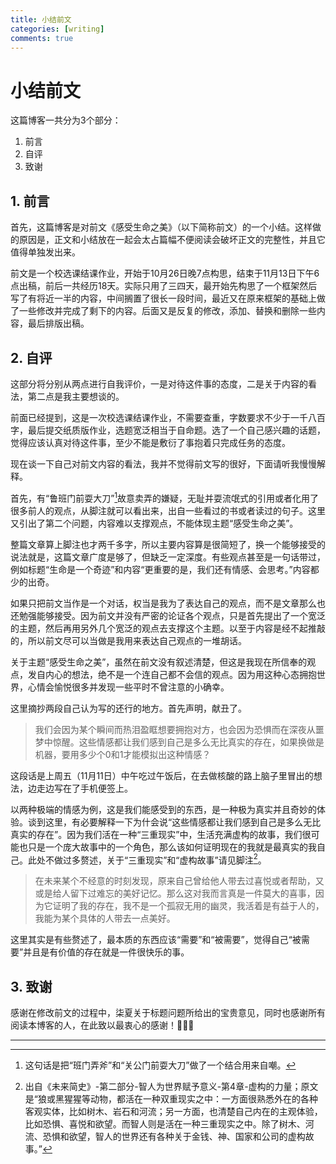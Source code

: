 ```yaml
---
title: 小结前文
categories: [writing]
comments: true
---
```


# 小结前文

这篇博客一共分为3个部分：

1. 前言
2. 自评
3. 致谢

## 1. 前言

首先，这篇博客是对前文《感受生命之美》（以下简称前文）的一个小结。这样做的原因是，正文和小结放在一起会太占篇幅不便阅读会破坏正文的完整性，并且它值得单独发出来。

前文是一个校选课结课作业，开始于10月26日晚7点构思，结束于11月13日下午6点出稿，前后一共经历18天。实际只用了三四天，最开始先构思了一个框架然后写了有将近一半的内容，中间搁置了很长一段时间，最近又在原来框架的基础上做了一些修改并完成了剩下的内容。后面又是反复的修改，添加、替换和删除一些内容，最后排版出稿。

## 2. 自评

这部分将分别从两点进行自我评价，一是对待这件事的态度，二是关于内容的看法，第二点是我主要想谈的。

前面已经提到，这是一次校选课结课作业，不需要查重，字数要求不少于一千八百字，最后提交纸质版作业，选题宽泛相当于自命题。选了一个自己感兴趣的话题，觉得应该认真对待这件事，至少不能是敷衍了事抱着只完成任务的态度。

现在谈一下自己对前文内容的看法，我并不觉得前文写的很好，下面请听我慢慢解释。

首先，有“鲁班门前耍大刀”[^1]故意卖弄的嫌疑，无耻并耍流氓式的引用或者化用了很多前人的观点，从脚注就可以看出来，出自一些看过的书或者读过的句子。这里又引出了第二个问题，内容难以支撑观点，不能体现主题“感受生命之美”。

整篇文章算上脚注也才两千多字，所以主要内容算是很简短了，换一个能够接受的说法就是，这篇文章广度是够了，但缺乏一定深度。有些观点甚至是一句话带过，例如标题“生命是一个奇迹”和内容“更重要的是，我们还有情感、会思考。”内容都少的出奇。

如果只把前文当作是一个对话，权当是我为了表达自己的观点，而不是文章那么也还勉强能够接受。因为前文并没有严密的论证各个观点，只是首先提出了一个宽泛的主题，然后再用另外几个宽泛的观点去支撑这个主题。以至于内容是经不起推敲的，所以前文尽可以当做是我用来表达自己观点的一堆胡话。

关于主题“感受生命之美”，虽然在前文没有叙述清楚，但这是我现在所信奉的观点，发自内心的想法，绝不是一个连自己都不会信的观点。因为用这种心态拥抱世界，心情会愉悦很多并发现一些平时不曾注意的小确幸。

这里摘抄两段自己认为写的还行的地方。首先声明，献丑了。

> 我们会因为某个瞬间而热泪盈眶想要拥抱对方，也会因为恐惧而在深夜从噩梦中惊醒。这些情感都让我们感到自己是多么无比真实的存在，如果换做是机器，要用多少个0和1才能模拟出这种情感？

这段话是上周五（11月11日）中午吃过午饭后，在去做核酸的路上脑子里冒出的想法，边走边写在了手机便签上。

以两种极端的情感为例，这是我们能感受到的东西，是一种极为真实并且奇妙的体验。谈到这里，有必要解释一下为什会说“这些情感都让我们感到自己是多么无比真实的存在”。因为我们活在一种“三重现实”中，生活充满虚构的故事，我们很可能也只是一个庞大故事中的一个角色，那么该如何证明现在的我就是最真实的我自己。此处不做过多赘述，关于“三重现实”和“虚构故事”请见脚注[^2]。

> 在未来某个不经意的时刻发现，原来自己曾给他人带去过喜悦或者帮助，又或是给人留下过难忘的美好记忆。那么这对我而言真是一件莫大的喜事，因为它证明了我的存在，我不是一个孤寂无用的幽灵，我活着是有益于人的，我能为某个具体的人带去一点美好。

这里其实是有些赘述了，最本质的东西应该“需要”和“被需要”，觉得自己“被需要”并且是有价值的存在就是一件很快乐的事。

## 3. 致谢

感谢在修改前文的过程中，柒夏关于标题问题所给出的宝贵意见，同时也感谢所有阅读本博客的人，在此致以最衷心的感谢！🎉🎉🎉

---
[^1]: 这句话是把“班门弄斧”和“关公门前耍大刀”做了一个结合用来自嘲。
[^2]: 出自《未来简史》-第二部分-智人为世界赋予意义-第4章-虚构的力量；原文是“狼或黑猩猩等动物，都活在一种双重现实之中：一方面很熟悉外在的各种客观实体，比如树木、岩石和河流；另一方面，也清楚自己内在的主观体验，比如恐惧、喜悦和欲望。而智人则是活在一种三重现实之中。除了树木、河流、恐惧和欲望，智人的世界还有各种关于金钱、神、国家和公司的虚构故事。”
